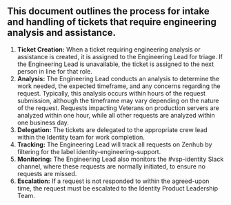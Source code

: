 ## This document outlines the process for intake and handling of tickets that require engineering analysis and assistance.

1. **Ticket Creation:** When a ticket requiring engineering analysis or assistance is created, it is assigned to the Engineering Lead for triage. If the Engineering Lead is unavailable, the ticket is assigned to the next person in line for that role.
2. **Analysis:** The Engineering Lead conducts an analysis to determine the work needed, the expected timeframe, and any concerns regarding the request. Typically, this analysis occurs within hours of the request submission, although the timeframe may vary depending on the nature of the request. Requests impacting Veterans on production servers are analyzed within one hour, while all other requests are analyzed within one business day.
3. **Delegation:** The tickets are delegated to the appropriate crew lead within the Identity team for work completion.
4. **Tracking:** The Engineering Lead will track all requests on Zenhub by filtering for the label identity-engineering-support.
5. **Monitoring:** The Engineering Lead also monitors the #vsp-identity Slack channel, where these requests are normally initiated, to ensure no requests are missed.
6. **Escalation:** If a request is not responded to within the agreed-upon time, the request must be escalated to the Identity Product Leadership Team.
